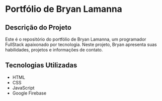 # Portfólio de Bryan Lamanna

## Descrição do Projeto

Este é o repositório do portfólio de Bryan Lamanna, um programador FullStack apaixonado por tecnologia. Neste projeto, Bryan apresenta suas habilidades, projetos e informações de contato.

## Tecnologias Utilizadas

- HTML
- CSS
- JavaScript
- Google Firebase

